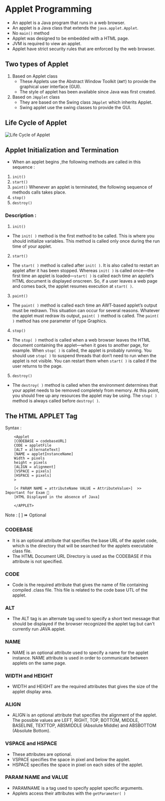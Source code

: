 # Applet Programming

- An applet is a Java program that runs in a web browser.
- An applet is a Java class that extends the ```java.applet.Applet```.
- No ```main()``` method
- Applet was designed to be embedded with a HTML page.
- JVM is required to view an applet.
- Applet have strict security rules that are enforced by the web browser.

## Two types of Applet

1. Based on Applet class
   - These Applets use the Abstract Window Toolkit (```AWT```) to provide the graphical user interface (GUI).
   - The style of applet has been available since Java was first created.
2. Based on ```JApplet``` class
    - They are based on the Swing class ```JApplet``` which inherits Applet.
    - Swing applet use the swing classes to provide the GUI.

## Life Cycle of Applet

![Life Cycle of Applet](http://www.startertutorials.com/corejava/wp-content/uploads/2016/02/applet-life-cycle.png)

## Applet Initialization and Termination
- When an applet begins ,the following methods are called in this sequence :
1. ```init()```
2. ```start()```
3. ```paint()```
Whenever an applet is terminated, the following sequence of methods calls takes place.
4. ```stop()```
5. ```destroy()```

### Description :

1. ```init()```
- The ```init( )``` method is the first method to be called. This is where you should initialize variables. This method is called only once during the run time of your applet.

2. ```start()```
- The ```start( )``` method is called after ```init( )```. It is also called to restart an applet after it has been stopped. Whereas ```init( )``` is called once—the first time an applet is loaded—```start( )``` is called each time an applet’s HTML document is displayed onscreen. So, if a user leaves a web page and comes back, the applet resumes execution at ```start( )```.

3. ```paint()```
- The ```paint( )``` method is called each time an AWT-based applet’s output must be redrawn. This situation can occur for several reasons. Whatever the applet must redraw its output, ```paint( )``` method is called. The ```paint( )``` method has one parameter of type Graphics.

4. ```stop()```
- The ```stop( )``` method is called when a web browser leaves the HTML document containing the applet—when it goes to another page, for example. When ```stop( )``` is called, the applet  is probably running. You should use ```stop( )``` to suspend threads that don’t need to run when the applet is not visible. You can restart them when ```start( )``` is called if the user returns to the page.

5. ```destroy()```
- The ```destroy( )``` method is called when the environment determines that your applet needs to be removed completely from memory. At this point, you should free up any resources the applet may be using. The ```stop( )``` method is always called before ```destroy( )```.

## The HTML APPLET Tag

Syntax :

        <Applet
        [CODEBASE = codebaseURL]
        CODE = appletFile
        [ALT = alternateText]
        [NAME = appletInstanceName]
        Width = pixels
        height = pixels
        [ALIGN = alignment]
        [VSPACE = pixels]
        [HSPACE = pixels]
        >

        [< PARAM NAME = attributeName VALUE = AttributeValue>]  >> Important for Exam 💯
        [HTML Displayed in the absence of Java]

        </APPLET>

Note : [ ] ⏩ Optional

### **CODEBASE**
- It is an optional attribute that specifies the base URL of the applet code, which is the directory that will be searched for the applets executable class file.
- The HTML Document URL Directory is used as the CODEBASE if this attribute is not specified.

### **CODE**
- Code is the required attribute that gives the name of file containing compiled .class file. This file is related to the code base UTL of the applet.

### **ALT**
- The ALT tag is an alternate tag used to specify a short text message that should be displayed if the browser recognized the applet tag but can't currently run JAVA applet.

### **NAME**
- NAME is an optional attribute used to specify a name for the applet instance. NAME attribute is used in order to communicate between applets on the same page.

### **WIDTH and HEIGHT**
- WIDTH and HEIGHT are the required attributes that gives the size of the applet display area.
  
### **ALIGN**
- ALIGN is an optional attribute that specifies the alignment of the applet. The possible values are LEFT, RIGHT, TOP, BOTTOM, MIDDLE, BASELINE, TEXTTOP, ABSMIDDLE (Absolute Middle) and ABSBOTTOM (Absolute Bottom).

### **VSPACE and HSPACE**
- These attributes are optional. 
- VSPACE specifies the space in pixel and below the applet.
- HSPACE specifies the space in pixel on each sides of the applet.

### **PARAM NAME and VALUE**
- PARAMNAME is a tag used to specify applet specific arguments.
- Applets access their attributes with the ```getParameter( )``` 

